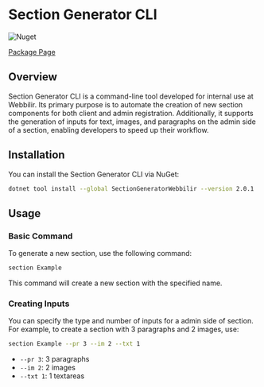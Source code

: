 # Section Generator CLI

![Nuget](https://img.shields.io/nuget/v/SectionGeneratorWebbilir)

[Package Page](https://www.nuget.org/packages/SectionGeneratorWebbilir/)

## Overview

Section Generator CLI is a command-line tool developed for internal use at Webbilir. Its primary purpose is to automate the creation of new section components for both client and admin registration. Additionally, it supports the generation of inputs for text, images, and paragraphs on the admin side of a section, enabling developers to speed up their workflow.

## Installation

You can install the Section Generator CLI via NuGet:

```bash
dotnet tool install --global SectionGeneratorWebbilir --version 2.0.1
```

## Usage

### Basic Command

To generate a new section, use the following command:

```bash
section Example
```

This command will create a new section with the specified name.

### Creating Inputs

You can specify the type and number of inputs for a admin side of section. For example, to create a section with 3 paragraphs and 2 images, use:

```bash
section Example --pr 3 --im 2 --txt 1
```

-  `--pr 3`: 3 paragraphs
-  `--im 2`: 2 images
-  `--txt 1`: 1 textareas
